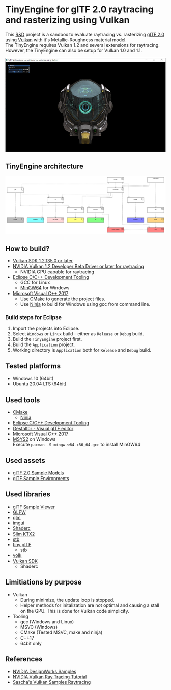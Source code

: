 # TinyEngine for glTF 2.0 raytracing and rasterizing using Vulkan

This [R&D](https://en.wikipedia.org/wiki/Research_and_development) project is a sandbox to evaluate raytracing vs. rasterizing [glTF 2.0](https://github.com/KhronosGroup/glTF/tree/master/specification/2.0) using [Vulkan](https://www.khronos.org/vulkan/) with it's Metallic-Roughness material model.  
The TinyEngine requires Vulkan 1.2 and several extensions for raytracing. However, the TinyEngine can also be setup for Vulkan 1.0 and 1.1.

![Screenshot DamagedHelmet](screenshot.jpg)

## TinyEngine architecture

![Components](Architecture/components.png)

## How to build?
- [Vulkan SDK 1.2.135.0 or later](https://vulkan.lunarg.com/sdk/home)
- [NVIDIA Vulkan 1.2 Developer Beta Driver or later for raytracing](https://developer.nvidia.com/vulkan-driver)
   - NVIDIA GPU capable for raytracing
- [Eclipse C/C++ Development Tooling](https://projects.eclipse.org/projects/tools.cdt)
   - GCC for Linux
   - [MinGW64](https://www.msys2.org/) for Windows 
- [Microsoft Visual C++ 2017](https://visualstudio.microsoft.com/de/vs/older-downloads/)
   - Use [CMake](https://cmake.org/) to generate the project files.
   - Use [Ninja](https://ninja-build.org/) to build for Windows using gcc from command line.

### Build steps for Eclipse

1. Import the projects into Eclipse.
2. Select `Windows` or `Linux` build - either as `Release` or `Debug` build.
3. Build the `TinyEngine` project first.
4. Build the `Application` project.
5. Working directory is `Application` both for `Release` and `Debug` build.

## Tested platforms
- Windows 10 (64bit)
- Ubuntu 20.04 LTS (64bit)

## Used tools
- [CMake](https://cmake.org/)
  - [Ninja](https://ninja-build.org/)
- [Eclipse C/C++ Development Tooling](https://projects.eclipse.org/projects/tools.cdt)
- [Gestaltor - Visual glTF editor](https://gestaltor.io/)
- [Microsoft Visual C++ 2017](https://visualstudio.microsoft.com/de/vs/older-downloads/)
- [MSYS2](https://www.msys2.org/) on Windows  
  Execute `pacman -S mingw-w64-x86_64-gcc` to install MinGW64

## Used assets
- [glTF 2.0 Sample Models](https://github.com/KhronosGroup/glTF-Sample-Models/tree/master/2.0)
- [glTF Sample Environments](https://github.com/ux3d/glTF-Sample-Environments)

## Used libraries
- [glTF Sample Viewer](https://github.com/KhronosGroup/glTF-Sample-Viewer)
- [GLFW](https://github.com/glfw/glfw)
- [glm](https://github.com/g-truc/glm)
- [imgui](https://github.com/ocornut/imgui)
- [Shaderc](https://github.com/google/shaderc)  
- [Slim KTX2](https://github.com/ux3d/slimktx2)
- [stb](https://github.com/nothings/stb)    
- [tiny glTF](https://github.com/syoyo/tinygltf)  
   - stb
- [volk](https://github.com/zeux/volk)  
- [Vulkan SDK](https://vulkan.lunarg.com/)
   - Shaderc

## Limitiations by purpose
- Vulkan  
  - During minimize, the update loop is stopped.
  - Helper methods for initalization are not optimal and causing a stall on the GPU. This is done for Vulkan code simplicity.
- Tooling
  - gcc (Windows and Linux)
  - MSVC (Windows)
  - CMake (Tested MSVC, make and ninja)
  - C++17
  - 64bit only

## References
- [NVIDIA DesignWorks Samples](https://github.com/nvpro-samples/)
- [NVIDIA Vulkan Ray Tracing Tutorial](https://nvpro-samples.github.io/vk_raytracing_tutorial_KHR/)
- [Sascha's Vulkan Samples Raytracing](https://github.com/SaschaWillems/Vulkan-Samples/tree/VK_KHR_ray_tracing)
